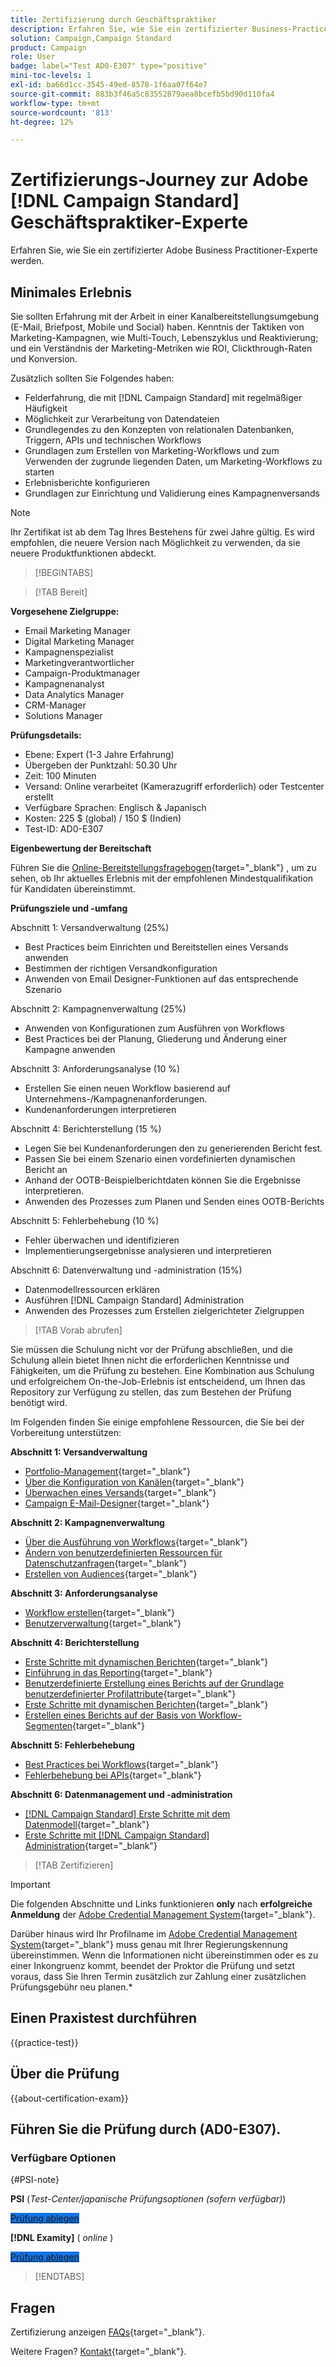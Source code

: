 ```yaml
---
title: Zertifizierung durch Geschäftspraktiker
description: Erfahren Sie, wie Sie ein zertifizierter Business-Practice-Experte für Adoben in Adobe werden. [!DNL Campaign Standard]
solution: Campaign,Campaign Standard
product: Campaign
role: User
badge: label="Test AD0-E307" type="positive"
mini-toc-levels: 1
exl-id: ba66d1cc-3545-49ed-8578-1f6aa07f64e7
source-git-commit: 883b3f46a5c83552879aea8bcefb5bd90d110fa4
workflow-type: tm+mt
source-wordcount: '813'
ht-degree: 12%

---
```


# Zertifizierungs-Journey zur Adobe [!DNL Campaign Standard] Geschäftspraktiker-Experte

Erfahren Sie, wie Sie ein zertifizierter Adobe Business Practitioner-Experte werden.

## Minimales Erlebnis

Sie sollten Erfahrung mit der Arbeit in einer Kanalbereitstellungsumgebung (E-Mail, Briefpost, Mobile und Social) haben. Kenntnis der Taktiken von Marketing-Kampagnen, wie Multi-Touch, Lebenszyklus und Reaktivierung; und ein Verständnis der Marketing-Metriken wie ROI, Clickthrough-Raten und Konversion.

Zusätzlich sollten Sie Folgendes haben:

* Felderfahrung, die mit [!DNL Campaign Standard] mit regelmäßiger Häufigkeit
* Möglichkeit zur Verarbeitung von Datendateien
* Grundlegendes zu den Konzepten von relationalen Datenbanken, Triggern, APIs und technischen Workflows
* Grundlagen zum Erstellen von Marketing-Workflows und zum Verwenden der zugrunde liegenden Daten, um Marketing-Workflows zu starten
* Erlebnisberichte konfigurieren
* Grundlagen zur Einrichtung und Validierung eines Kampagnenversands

>[!NOTE]
>
>Ihr Zertifikat ist ab dem Tag Ihres Bestehens für zwei Jahre gültig. Es wird empfohlen, die neuere Version nach Möglichkeit zu verwenden, da sie neuere Produktfunktionen abdeckt.

>[!BEGINTABS]

>[!TAB Bereit]

**Vorgesehene Zielgruppe:**

* Email Marketing Manager
* Digital Marketing Manager
* Kampagnenspezialist
* Marketingverantwortlicher
* Campaign-Produktmanager
* Kampagnenanalyst
* Data Analytics Manager
* CRM-Manager
* Solutions Manager

**Prüfungsdetails:**

* Ebene: Expert (1-3 Jahre Erfahrung)
* Übergeben der Punktzahl: 50.30 Uhr
* Zeit: 100 Minuten
* Versand: Online verarbeitet (Kamerazugriff erforderlich) oder Testcenter erstellt
* Verfügbare Sprachen: Englisch &amp; Japanisch
* Kosten: 225 $ (global) / 150 $ (Indien)
* Test-ID: AD0-E307

**Eigenbewertung der Bereitschaft**

Führen Sie die [Online-Bereitstellungsfragebogen](https://scorpion.caveon.com/launchpad/ad-q-e129-readiness-questionnaire-for-adobe-aem-assets-developer-professional-exam-copy-nxam4m/ad-q-e307-readiness-questionnaire-for-adobe-campaign-standard-business-practitioner-expert-exam){target="_blank"} , um zu sehen, ob Ihr aktuelles Erlebnis mit der empfohlenen Mindestqualifikation für Kandidaten übereinstimmt.

**Prüfungsziele und -umfang**

Abschnitt 1: Versandverwaltung (25%)

* Best Practices beim Einrichten und Bereitstellen eines Versands anwenden
* Bestimmen der richtigen Versandkonfiguration
* Anwenden von Email Designer-Funktionen auf das entsprechende Szenario

Abschnitt 2: Kampagnenverwaltung (25%)

* Anwenden von Konfigurationen zum Ausführen von Workflows
* Best Practices bei der Planung, Gliederung und Änderung einer Kampagne anwenden

Abschnitt 3: Anforderungsanalyse (10 %)

* Erstellen Sie einen neuen Workflow basierend auf Unternehmens-/Kampagnenanforderungen.
* Kundenanforderungen interpretieren

Abschnitt 4: Berichterstellung (15 %)

* Legen Sie bei Kundenanforderungen den zu generierenden Bericht fest.
* Passen Sie bei einem Szenario einen vordefinierten dynamischen Bericht an
* Anhand der OOTB-Beispielberichtdaten können Sie die Ergebnisse interpretieren.
* Anwenden des Prozesses zum Planen und Senden eines OOTB-Berichts

Abschnitt 5: Fehlerbehebung (10 %)

* Fehler überwachen und identifizieren
* Implementierungsergebnisse analysieren und interpretieren

Abschnitt 6: Datenverwaltung und -administration (15%)

* Datenmodellressourcen erklären
* Ausführen [!DNL Campaign Standard] Administration
* Anwenden des Prozesses zum Erstellen zielgerichteter Zielgruppen

>[!TAB Vorab abrufen]

Sie müssen die Schulung nicht vor der Prüfung abschließen, und die Schulung allein bietet Ihnen nicht die erforderlichen Kenntnisse und Fähigkeiten, um die Prüfung zu bestehen. Eine Kombination aus Schulung und erfolgreichem On-the-Job-Erlebnis ist entscheidend, um Ihnen das Repository zur Verfügung zu stellen, das zum Bestehen der Prüfung benötigt wird.

Im Folgenden finden Sie einige empfohlene Ressourcen, die Sie bei der Vorbereitung unterstützen:

**Abschnitt 1: Versandverwaltung**

* [Portfolio-Management](https://one.workfront.com/s/document-item?bundleId=the-new-workfront-experience&amp;topicId=Content%2FManage_work%2FPortfolios%2F_portfolio-management-overview.htm&amp;_LANG=en){target="_blank"}
* [Über die Konfiguration von Kanälen](https://experienceleague.adobe.com/docs/campaign-standard/using/administrating/configuring-channels/about-channel-configuration.html){target="_blank"}
* [Überwachen eines Versands](https://experienceleague.adobe.com/docs/campaign-standard/using/testing-and-sending/monitoring-messages/monitoring-a-delivery.html?lang=de){target="_blank"}
* [Campaign E-Mail-Designer](https://experienceleague.adobe.com/docs/campaign-standard/using/designing-content/designing-content-in-adobe-campaign.html?lang=de){target="_blank"}

**Abschnitt 2: Kampagnenverwaltung**

* [Über die Ausführung von Workflows](https://experienceleague.adobe.com/docs/campaign-standard/using/managing-processes-and-data/executing-a-workflow/about-workflow-execution.html?lang=de){target="_blank"}
* [Ändern von benutzerdefinierten Ressourcen für Datenschutzanfragen](https://experienceleague.adobe.com/docs/campaign-standard-learn/tutorials/privacy/custom-resources-for-privacy-requests.html){target="_blank"}
* [Erstellen von Audiences](https://experienceleague.adobe.com/docs/campaign-standard/using/profiles-and-audiences/managing-audiences/creating-audiences.html){target="_blank"}

**Abschnitt 3: Anforderungsanalyse**

* [Workflow erstellen](https://experienceleague.adobe.com/docs/campaign-standard/using/managing-processes-and-data/workflow-general-operation/building-a-workflow.html){target="_blank"}
* [Benutzerverwaltung](https://experienceleague.adobe.com/docs/campaign-standard/using/administrating/users-and-security/users-management.html){target="_blank"}

**Abschnitt 4: Berichterstellung**

* [Erste Schritte mit dynamischen Berichten](https://experienceleague.adobe.com/docs/campaign-standard/using/reporting/about-reporting/about-dynamic-reports.html?lang=de){target="_blank"}
* [Einführung in das Reporting](https://experienceleague.adobe.com/docs/campaign-standard-learn/tutorials/getting-started/reporting-with-adobe-campaign-introduction.html){target="_blank"}
* [Benutzerdefinierte Erstellung eines Berichts auf der Grundlage benutzerdefinierter Profilattribute](https://experienceleague.adobe.com/docs/campaign-standard-learn/tutorials/reporting/custom-profile-attributes-dynamic-reports.html){target="_blank"}
* [Erste Schritte mit dynamischen Berichten](https://experienceleague.adobe.com/docs/campaign-standard/using/reporting/about-reporting/about-dynamic-reports.html?lang=de){target="_blank"}
* [Erstellen eines Berichts auf der Basis von Workflow-Segmenten](https://experienceleague.adobe.com/docs/campaign-standard/using/reporting/customizing-reports/creating-a-report-workflow-segment.html){target="_blank"}

**Abschnitt 5: Fehlerbehebung**

* [Best Practices bei Workflows](https://experienceleague.adobe.com/docs/campaign-standard/using/managing-processes-and-data/workflow-general-operation/best-practices-workflows.html?lang=de){target="_blank"}
* [Fehlerbehebung bei APIs](https://experienceleague.adobe.com/docs/campaign-standard/using/working-with-apis/troubleshooting.html){target="_blank"}

**Abschnitt 6: Datenmanagement und -administration**

* [ [!DNL Campaign Standard] Erste Schritte mit dem Datenmodell](https://experienceleague.adobe.com/docs/campaign-standard/using/developing/get-started-data-model.html){target="_blank"}
* [Erste Schritte mit [!DNL Campaign Standard] Administration](https://experienceleague.adobe.com/docs/campaign-standard/using/administrating/get-started-campaign-administration.html){target="_blank"}

>[!TAB Zertifizieren]

>[!IMPORTANT]
>
>Die folgenden Abschnitte und Links funktionieren **only**  nach **erfolgreiche Anmeldung** der [Adobe Credential Management System](https://www.certmetrics.com/adobe){target="_blank"}.
>
>Darüber hinaus wird Ihr Profilname im [Adobe Credential Management System](https://www.certmetrics.com/adobe){target="_blank"} muss genau mit Ihrer Regierungskennung übereinstimmen. Wenn die Informationen nicht übereinstimmen oder es zu einer Inkongruenz kommt, beendet der Proktor die Prüfung und setzt voraus, dass Sie Ihren Termin zusätzlich zur Zahlung einer zusätzlichen Prüfungsgebühr neu planen.*

## Einen Praxistest durchführen

{{practice-test}}

## Über die Prüfung

{{about-certification-exam}}

## Führen Sie die Prüfung durch (AD0-E307).

### Verfügbare Optionen

{#PSI-note}

**PSI** (*Test-Center/japanische Prüfungsoptionen (sofern verfügbar)*)

<a href="https://www.certmetrics.com/adobe/candidate/psi_sso_adobe.aspx?redir=yes&amp;ec=AD0-E307" target="_blank" class="spectrum-Button spectrum-Button--fill spectrum-Button--accent spectrum-Button--sizeM is-margin-bottom-big-big at-element-click-tracking" style="background-color:#1473E6">

<span class="spectrum-Button-label has-no-wrap">
   Prüfung ablegen
</span>
</a>

**[!DNL Examity]** ( *online* )

<a href="https://www.certmetrics.com/adobe/candidate/examity_sso.aspx?eid=AD0-E307" target="_blank" class="spectrum-Button spectrum-Button--fill spectrum-Button--accent spectrum-Button--sizeM is-margin-bottom-big-big at-element-click-tracking" style="background-color:#1473E6">

<span class="spectrum-Button-label has-no-wrap">
   Prüfung ablegen
</span>
</a>

>[!ENDTABS]

## Fragen

Zertifizierung anzeigen [FAQs](https://experienceleague.adobe.com/docs/certification/certification/faq.html){target="_blank"}.

Weitere Fragen? [Kontakt](mailto:certif@adobe.com){target="_blank"}.
